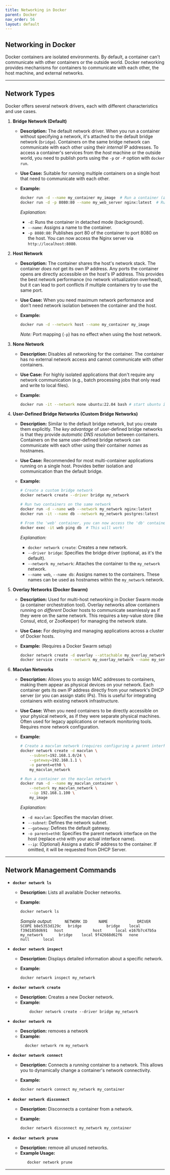 ```yaml
---
title: Networking in Docker
parent: Docker
nav_order: 56
layout: default
---
```


## Networking in Docker

Docker containers are isolated environments. By default, a container can't communicate with other containers or the outside world. Docker networking provides mechanisms for containers to communicate with each other, the host machine, and external networks.

---

## Network Types

Docker offers several network drivers, each with different characteristics and use cases.

1.  **Bridge Network (Default)**

    - **Description:** The default network driver. When you run a container without specifying a network, it's attached to the default bridge network (`bridge`). Containers on the same bridge network can communicate with each other using their _internal_ IP addresses. To access a container's services from the _host_ machine or the outside world, you need to publish ports using the `-p` or `-P` option with `docker run`.
    - **Use Case:** Suitable for running multiple containers on a single host that need to communicate with each other.
    - **Example:**

      ```bash
      docker run -d --name my_container my_image  # Run a container (attached to the default bridge)
      docker run -d -p 8080:80 --name my_web_server nginx:latest  # Run an Nginx container, mapping host port 8080 to container port 80
      ```

      _Explanation:_

      - `-d`: Runs the container in detached mode (background).
      - `--name`: Assigns a name to the container.
      - `-p 8080:80`: Publishes port 80 of the container to port 8080 on the host. You can now access the Nginx server via `http://localhost:8080`.

2.  **Host Network**

    - **Description:** The container shares the host's network stack. The container _does not_ get its own IP address. Any ports the container opens are directly accessible on the host's IP address. This provides the best network performance (no network virtualization overhead), but it can lead to port conflicts if multiple containers try to use the same port.
    - **Use Case:** When you need maximum network performance and don't need network isolation between the container and the host.
    - **Example:**

      ```bash
      docker run -d --network host --name my_container my_image
      ```

      _Note:_ Port mapping (`-p`) has no effect when using the host network.

3.  **None Network**

    - **Description:** Disables all networking for the container. The container has no external network access and cannot communicate with other containers.
    - **Use Case:** For highly isolated applications that don't require any network communication (e.g., batch processing jobs that only read and write to local files).
    - **Example:**

      ```bash
      docker run -it --network none ubuntu:22.04 bash # start ubuntu image with no network.
      ```

4.  **User-Defined Bridge Networks (Custom Bridge Networks)**

    - **Description:** Similar to the default bridge network, but you create them explicitly. The _key advantage_ of user-defined bridge networks is that they provide _automatic DNS resolution_ between containers. Containers on the same user-defined bridge network can communicate with each other using their container _names_ as hostnames.
    - **Use Case:** Recommended for most multi-container applications running on a single host. Provides better isolation and communication than the default bridge.
    - **Example:**

      ```bash
      # Create a custom bridge network
      docker network create --driver bridge my_network

      # Run two containers on the same network
      docker run -d --name web --network my_network nginx:latest
      docker run -it --name db --network my_network postgres:latest

      # From the 'web' container, you can now access the 'db' container using 'db' as the hostname:
      docker exec -it web ping db  # This will work!
      ```

      _Explanation:_

      - `docker network create`: Creates a new network.
      - `--driver bridge`: Specifies the bridge driver (optional, as it's the default).
      - `--network my_network`: Attaches the container to the `my_network` network.
      - `--name web`, `--name db`: Assigns names to the containers. These names can be used as hostnames within the `my_network` network.

5.  **Overlay Networks (Docker Swarm)**

    - **Description:** Used for multi-host networking in Docker Swarm mode (a container orchestration tool). Overlay networks allow containers running on _different_ Docker hosts to communicate seamlessly as if they were on the same network. This requires a key-value store (like Consul, etcd, or ZooKeeper) for managing the network state.
    - **Use Case:** For deploying and managing applications across a cluster of Docker hosts.
    - **Example:** (Requires a Docker Swarm setup)

      ```bash
      docker network create -d overlay --attachable my_overlay_network
      docker service create --network my_overlay_network --name my_service my_image
      ```

6.  **Macvlan Networks**

    - **Description:** Allows you to assign MAC addresses to containers, making them appear as physical devices on your network. Each container gets its own IP address directly from your network's DHCP server (or you can assign static IPs). This is useful for integrating containers with existing network infrastructure.
    - **Use Case:** When you need containers to be directly accessible on your physical network, as if they were separate physical machines. Often used for legacy applications or network monitoring tools. Requires more network configuration.
    - **Example:**

      ```bash
      # Create a macvlan network (requires configuring a parent interface and subnet)
      docker network create -d macvlan \
          --subnet=192.168.1.0/24 \
          --gateway=192.168.1.1 \
          -o parent=eth0 \
          my_macvlan_network

      # Run a container on the macvlan network
      docker run -d --name my_macvlan_container \
          --network my_macvlan_network \
          --ip 192.168.1.100 \
          my_image
      ```

      _Explanation:_

      - `-d macvlan`: Specifies the macvlan driver.
      - `--subnet`: Defines the network subnet.
      - `--gateway`: Defines the default gateway.
      - `-o parent=eth0`: Specifies the parent network interface on the host (replace `eth0` with your actual interface name).
      - `--ip`: (Optional) Assigns a static IP address to the container. If omitted, it will be requested from DHCP Server.

---

## Network Management Commands

- **`docker network ls`**

  - **Description:** Lists all available Docker networks.
  - **Example:**

    ```bash
    docker network ls
    ```

    _Sample output:_
    `     NETWORK ID     NAME             DRIVER    SCOPE
   b8e5353d129c   bridge           bridge    local
   f39d1858d691   host             host      local
   e167b7c47b5a   my_network       bridge    local
   9f42668d62f6   none             null      local`

- **`docker network inspect`**

  - **Description:** Displays detailed information about a specific network.
  - **Example:**

    ```bash
    docker network inspect my_network
    ```

- **`docker network create`**

  - **Description:** Creates a new Docker network.
  - **Example:**
    ```
        docker network create --driver bridge my_network
    ```

- **`docker network rm`**

  - **Description:** removes a network
  - **Example:**
    ```
      docker network rm my_network
    ```

- **`docker network connect`**

  - **Description:** Connects a _running_ container to a network. This allows you to dynamically change a container's network connectivity.
  - **Example:**

    ```bash
    docker network connect my_network my_container
    ```

- **`docker network disconnect`**

  - **Description:** Disconnects a container from a network.
  - **Example:**

    ```bash
    docker network disconnect my_network my_container
    ```

- **`docker network prune`**
  - **Description:** remove all unused networks.
  - **Example Usage:**
    ```bash
       docker network prune
    ```

---
